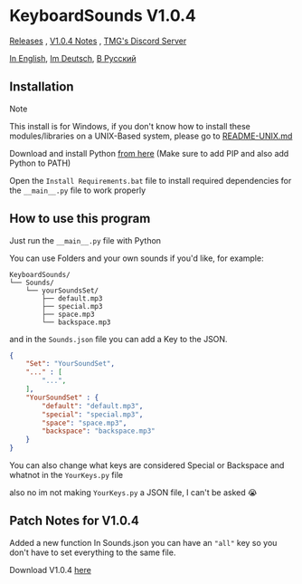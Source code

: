 # KeyboardSounds V1.0.4
[Releases](https://github.com/GDTMG232/KeyboardSounds/releases) , [V1.0.4 Notes](#patch-notes-for-v104) , [TMG's Discord Server](https://discord.com/invite/QtXPH9SVzV)

[In English](https://github.com/GDTMG232/KeyboardSounds/blob/main/README.md), [Im Deutsch](https://github.com/GDTMG232/KeyboardSounds/blob/main/READMEs/LANGUAGES/README-DE.md), [В Русский](https://github.com/GDTMG232/KeyboardSounds/blob/main/READMEs/LANGUAGES/README-RU.md)

## Installation

> [!Note]
> This install is for Windows, if you don't know how to install these modules/libraries on a UNIX-Based system, please go to [README-UNIX.md](https://github.com/GDTMG232/KeyboardSounds/blob/main/READMEs/README-UNIX.md)

Download and install Python [from here](https://www.python.org/ftp/python/3.12.6/python-3.12.6-amd64.exe) (Make sure to add PIP and also add Python to PATH)

Open the `Install Requirements.bat` file to install required dependencies for the `__main__.py` file to work properly

## How to use this program

Just run the `__main__.py` file with Python

You can use Folders and your own sounds if you'd like, for example:
```
KeyboardSounds/
└── Sounds/
    └── yourSoundsSet/
        ├── default.mp3
        ├── special.mp3
        ├── space.mp3
        └── backspace.mp3
```

and in the `Sounds.json` file you can add a Key to the JSON.

```json
{
    "Set": "YourSoundSet",
    "..." : [
        "...",
    ],
    "YourSoundSet" : {
        "default": "default.mp3",
        "special": "special.mp3", 
        "space": "space.mp3",
        "backspace": "backspace.mp3"
    }
}
```

You can also change what keys are considered Special or Backspace and whatnot in the `YourKeys.py` file

also no im not making `YourKeys.py` a JSON file, I can't be asked 😭

## Patch Notes for V1.0.4

Added a new function
In Sounds.json you can have an `"all"` key so you don't have to set everything to the same file.

Download V1.0.4 [here](https://github.com/GDTMG232/KeyboardSounds/releases/tag/v1.0.4)
